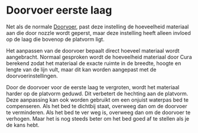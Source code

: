 Doorvoer eerste laag
====
Net als de normale [Doorvoer](material_flow.md), past deze instelling de hoeveelheid materiaal aan die door nozzle wordt geperst, maar deze instelling heeft alleen invloed op de laag die bovenop de platvorm ligt.

Het aanpassen van de doorvoer bepaalt direct hoeveel materiaal wordt aangebracht. Normaal gesproken wordt de hoeveelheid materiaal door Cura berekend zodat het materiaal de exacte ruimte in de breedte, hoogte en lengte van de lijn vult, maar dit kan worden aangepast met de doorvoerinstellingen.

Door de doorvoer voor de eerste laag te vergroten, wordt het materiaal harder op de platvorm geduwd. Dit verbetert de hechting aan de platvorm. Deze aanpassing kan ook worden gebruikt om een ​​onjuist waterpas bed te compenseren. Als het bed te dichtbij staat, overweeg dan om de doorvoer te verminderen. Als het bed te ver weg is, overweeg dan om de doorvoer te verhogen. Maar het is nog steeds beter om het bed goed af te stellen als je de kans hebt.